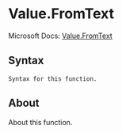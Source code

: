 # Value.FromText

Microsoft Docs: [Value.FromText](https://docs.microsoft.com/en-us/powerquery-m/value-fromtext)

## Syntax

```
Syntax for this function.
```

## About

About this function.

